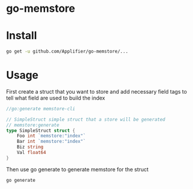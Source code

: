 # go-memstore

# Install

```sh
go get -u github.com/Applifier/go-memstore/...

```

# Usage

First create a struct that you want to store and add necessary field tags to tell what field are used to build the index

```go
//go:generate memstore-cli

// SimpleStruct simple struct that a store will be generated
// memstore:generate
type SimpleStruct struct {
	Foo int `memstore:"index"`
	Bar int `memstore:"index"`
	Biz string
	Val float64
}
```

Then use go generate to generate memstore for the struct

```sh
go generate
```